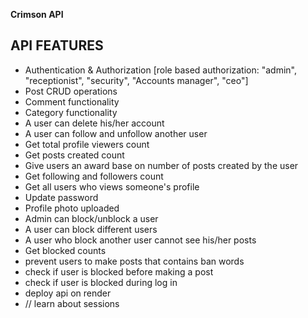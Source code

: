 **Crimson API**
## API FEATURES
  - Authentication & Authorization [role based authorization: "admin", "receptionist", "security", "Accounts manager", "ceo"]
  - Post CRUD operations
  - Comment functionality
  - Category functionality
  - A user can delete his/her account
  - A user can follow and unfollow another user
  - Get total profile viewers count
  - Get posts created count
  - Give users an award base on number of posts created by the user
  - Get following and followers count
  - Get all users who views someone's profile
  - Update password
  - Profile photo uploaded
  - Admin can block/unblock a user
  - A user can block different users
  - A user who block another user cannot see his/her posts
  - Get blocked counts
  - prevent users to make posts that contains ban words
  - check if user is blocked before making a post
  - check if user is blocked during log in
  - deploy api on render
  - // learn about sessions


